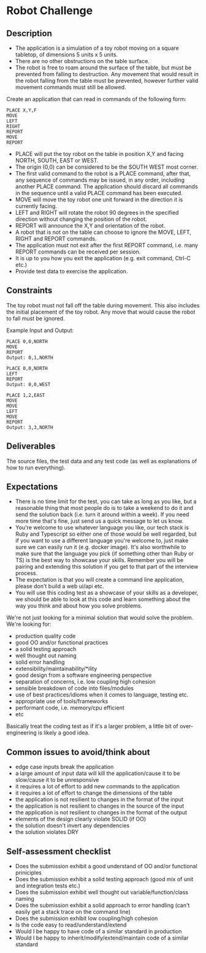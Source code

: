 # Robot Challenge

## Description

-   The application is a simulation of a toy robot moving on a square tabletop, of dimensions 5 units x 5 units.
-   There are no other obstructions on the table surface.
-   The robot is free to roam around the surface of the table, but must be prevented from falling to destruction. Any movement
    that would result in the robot falling from the table must be prevented, however further valid movement commands must still
    be allowed.

Create an application that can read in commands of the following form:

```plain
PLACE X,Y,F
MOVE
LEFT
RIGHT
REPORT
MOVE
REPORT
```

-   PLACE will put the toy robot on the table in position X,Y and facing NORTH, SOUTH, EAST or WEST.
-   The origin (0,0) can be considered to be the SOUTH WEST most corner.
-   The first valid command to the robot is a PLACE command, after that, any sequence of commands may be issued, in any order, including another PLACE command. The application should discard all commands in the sequence until a valid PLACE command has been executed.
-   MOVE will move the toy robot one unit forward in the direction it is currently facing.
-   LEFT and RIGHT will rotate the robot 90 degrees in the specified direction without changing the position of the robot.
-   REPORT will announce the X,Y and orientation of the robot.
-   A robot that is not on the table can choose to ignore the MOVE, LEFT, RIGHT and REPORT commands.
-   The application must not exit after the first REPORT command, i.e. many REPORT commands can be received per session.
-   It is up to you how you exit the application (e.g. exit command, Ctrl-C etc.)
-   Provide test data to exercise the application.

## Constraints

The toy robot must not fall off the table during movement. This also includes the initial placement of the toy robot.
Any move that would cause the robot to fall must be ignored.

Example Input and Output:

```plain
PLACE 0,0,NORTH
MOVE
REPORT
Output: 0,1,NORTH
```

```plain
PLACE 0,0,NORTH
LEFT
REPORT
Output: 0,0,WEST
```

```plain
PLACE 1,2,EAST
MOVE
MOVE
LEFT
MOVE
REPORT
Output: 3,3,NORTH
```

## Deliverables

The source files, the test data and any test code (as well as explanations of how to run everything).

## Expectations

-   There is no time limit for the test, you can take as long as you like, but a reasonable thing that most people do is to take a weekend to do it and send the solution back (i.e. turn it around within a week). If you need more time that's fine, just send us a quick message to let us know.
-   You're welcome to use whatever language you like, our tech stack is Ruby and Typescript so either one of those would be well regarded, but if you want to use a different language you're welcome to, just make sure we can easily run it (e.g. docker image). It's also worthwhile to make sure that the language you pick (if something other than Ruby or TS) is the best way to showcase your skills. Remember you will be pairing and extending this solution if you get to that part of the interview process.
-   The expectation is that you will create a command line application, please don't build a web ui/api etc.
-   You will use this coding test as a showcase of your skills as a developer, we should be able to look at this code and learn something about the way you think and about how you solve problems.

We're not just looking for a minimal solution that would solve the problem. We're looking for:

-   production quality code
-   good OO and/or functional practices
-   a solid testing approach
-   well thought out naming
-   solid error handling
-   extensibility/maintainability/\*ility
-   good design from a software engineering perspective
-   separation of concerns, i.e. low coupling high cohesion
-   sensible breakdown of code into files/modules
-   use of best practices/idioms when it comes to language, testing etc.
-   appropriate use of tools/frameworks
-   performant code, i.e. memory/cpu efficient
-   etc

Basically treat the coding test as if it's a larger problem, a little bit of over-engineering is likely a good idea.

## Common issues to avoid/think about

-   edge case inputs break the application
-   a large amount of input data will kill the application/cause it to be slow/cause it to be unresponsive
-   it requires a lot of effort to add new commands to the application
-   it requires a lot of effort to change the dimensions of the table
-   the application is not resilient to changes in the format of the input
-   the application is not resilient to changes in the source of the input
-   the application is not resilient to changes in the format of the output
-   elements of the design clearly violate SOLID (if OO)
-   the solution doesn't invert any dependencies
-   the solution violates DRY

## Self-assessment checklist

-   Does the submission exhibit a good understand of OO and/or functional priniciples
-   Does the submission exhibit a solid testing approach (good mix of unit and integration tests etc.)
-   Does the submission exhibit well thought out variable/function/class naming
-   Does the submission exhibit a solid approach to error handling (can't easily get a stack trace on the command line)
-   Does the submission exhibit low coupling/high cohesion
-   Is the code easy to read/understand/extend
-   Would I be happy to have code of a similar standard in production
-   Would I be happy to inherit/modify/extend/maintain code of a similar standard
